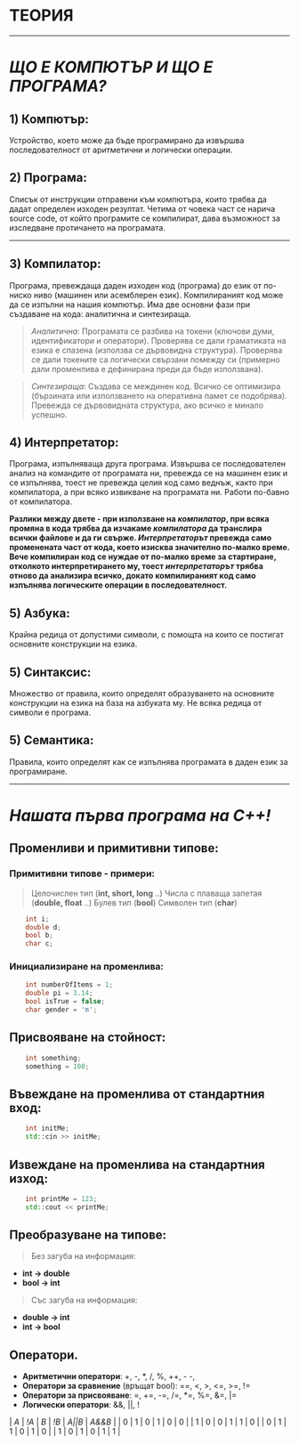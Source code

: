 # **ТЕОРИЯ**
---
# *ЩО Е КОМПЮТЪР И ЩО Е ПРОГРАМА?*

## 1) Компютър: 
Устройство, което може да бъде програмирано да извършва последователност от аритметични и логически операции.

## 2) Програма:
Списък от инструкции отправени към компютъра, които трябва да дадат определен изходен резултат. Четима от човека част се нарича source code, от който програмите се компилират, дава възможност за изследване протичането на програмата.

---
## 3) Компилатор:
Програма, превеждаща даден изходен код (програма) до език от по-ниско ниво (машинен или асемблерен език). Компилираният код може да се изпълни на нашия компютър. Има две основни фази при създаване на кода: аналитична и синтезираща.

> *Аналитична*: 
Програмата се разбива на токени (ключови думи, идентификатори и оператори). Проверява се дали граматиката на езика е спазена (използва се
дървовидна структура). Проверява се дали токените са логически свързани помежду си (примерно дали променлива е дефинирана преди да бъде използвана).

> *Синтезираща*:
Създава се междинен код. Всичко се оптимизира (бързината или използването на оперативна памет се подобрява). Превежда се дървовидната структура,
ако всичко е минало успешно.

## 4) Интерпретатор: 
Програма, изпълняваща друга програма. Извършва се последователен анализ на командите от програмата ни, превежда се на машинен език и се изпълнява, тоест не превежда целия код само веднъж, както при компилатора, а при всяко извикване на програмата ни. Работи по-бавно от компилатора.

**Разлики между двете - при използване на *компилатор*, при всяка промяна в кода трябва да изчакаме *компилатора* да транслира всички файлове и да ги свърже. *Интерпретаторът* превежда само променената част от кода, което изисква значително по-малко време. Вече компилиран код се нуждае от по-малко време за стартиране, отколкото интерпретирането му, тоест *интерпретаторът* трябва отново да анализира всичко, докато компилираният код само изпълнява логическите операции в последователност.**

## 5) Азбука:
Крайна редица от допустими символи, с помощта на които се постигат основните конструкции на езика.

## 5) Синтаксис: 
Множество от правила, които определят образуването на основните конструкции на езика на база на азбуката му. Не всяка редица от символи е програма.

## 5) Семантика:
Правила, които определят как се изпълнява програмата в даден език за програмиране.

---
# *Нашата първа програма на C++!*

## Променливи и примитивни типове:

### Примитивни типове - примери:
> Целочислен тип (**int, short, long** ..)
> Числа с плаваща запетая (**double, float** ..)
> Булев тип (**bool**)
> Символен тип (**char**)

```c++
    int i;
    double d;
    bool b;
    char c;
```

### Инициализиране на променлива:
```c++
    int numberOfItems = 1;
    double pi = 3.14;
    bool isTrue = false;
    char gender = 'm';
```

## Присвояване на стойност:
```c++
    int something;
    something = 100;
```

## Въвеждане на променлива от стандартния вход:
```c++
    int initMe;
    std::cin >> initMe;
```

## Извеждане на променлива на стандартния изход:
```c++
    int printMe = 123;
    std::cout << printMe;
```

## Преобразуване на типове:
> Без загуба на информация:
 - **int -> double**
 - **bool -> int**

> Със загуба на информация:
 - **double -> int**
 - **int -> bool**

## Оператори.

- **Аритметични оператори**:
+, -, *, /, %, ++, - -,
- **Оператори за сравнение** (връщат bool):
==, <, >, <=, >=, !=
- **Оператори за присвояване**:
=, +=, -=, /=, *=, %=, &=, |= 
- **Логически оператори**:
&&, ||, !

| *A* | *!A* | *B* | *!B* | *A||B* | *A&&B* |
| 0 | 1 | 0 | 1 | 0 | 0 |
| 1 | 0 | 0 | 1 | 1 | 0 |
| 0 | 1 | 1 | 0 | 1 | 0 |
| 1 | 0 | 1 | 0 | 1 | 1 |